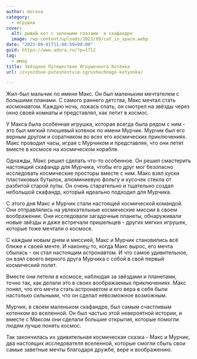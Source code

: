 ```yaml
---
author: morava
category:
  - игрушки
cover:
  alt: рыжий кот с зелеными глазами  в скафандре
  image: /wp-content/uploads/2023/09/cat_in_space.webp
date: "2023-09-01T11:48:59+00:00"
guid: https://www.adora.ru/?p=1712
tag:
  - юмор
title: Звёздное Путешествие Игрушечного Котёнка
url: /zvyozdnoe-puteshestvie-igrushechnogo-kotyonka/

---
```

Жил-был мальчик по имени Макс. Он был маленьким мечтателем с большими планами. С самого раннего детства, Макс мечтал стать космонавтом. Каждую ночь, ложась спать, он смотрел на звёзды через окно своей комнаты и представлял, как летит в космос.

У Макса была особенная игрушка, которая всегда была рядом с ним \- это был мягкий плюшевый котенок по имени Мурчик. Мурчик был его верным другом и соратником во всех его космических приключениях. Макс проводил часы, играя с Мурчиком и представляя, что они летят вместе в космосе на космическом корабле.

Однажды, Макс решил сделать что-то особенное. Он решил смастерить настоящий скафандр для Мурчика, чтобы его друг мог безопасно исследовать космические просторы вместе с ним. Макс взял куски пластиковых бутылок, алюминиевую фольгу и кусочек стекла от разбитой старой лупы. Он очень старательно и тщательно создал небольшой скафандр, который идеально подходил для Мурчика.

С этого дня Макс и Мурчик стали настоящей космической командой. Они отправлялись на увлекательные космические миссии в своем воображении. Они исследовали загадочные планеты, обнаруживали новые звёзды и даже встречали пришельцев \- других мягких игрушек, которые тоже мечтали о космосе.

С каждым новым днем и миссией, Макс и Мурчик становились всё ближе к своей мечте. И наконец\-то, когда Макс вырос, его мечта сбылась \- он стал настоящим астронавтом. И что самое удивительное, он взял своего верного друга Мурчика с собой в свой первый космический полет.

Вместе они летели в космосе, наблюдая за звёздами и планетами, точно так, как делали это в своих воображаемых приключениях. Макс понял, что его мечта стать астронавтом и его вера в себя были настолько сильными, что он сделал невозможное возможным.

Мурчик, в своем маленьком скафандре, был самым счастливым котенком во вселенной. Он был частью этой невероятной истории, и вместе с Максом они сделали большие открытия, которые помогли людям лучше понять космос.

Так закончилась их удивительная космическая сказка \- Макс и Мурчик, два настоящих исследователя вселенной, которые смогли сбыть свои самые заветные мечты благодаря дружбе, вере и воображению.
